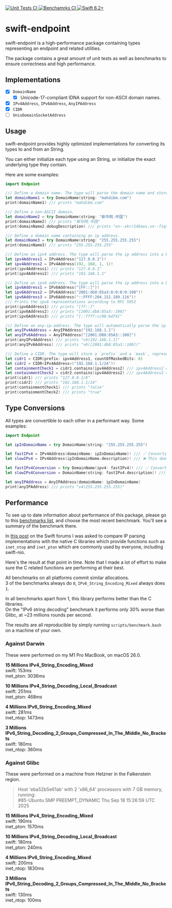 <p>
    <a href="https://github.com/swift-dns/swift-endpoint/actions/workflows/unit-tests.yml">
        <img
            src="https://img.shields.io/github/actions/workflow/status/swift-dns/swift-endpoint/unit-tests.yml?event=push&style=plastic&logo=github&label=unit-tests&logoColor=%23ccc"
            alt="Unit Tests CI"
        >
    </a>
    <a href="https://github.com/swift-dns/swift-endpoint/actions/workflows/benchmarks.yml">
        <img
            src="https://img.shields.io/github/actions/workflow/status/swift-dns/swift-endpoint/benchmarks.yml?event=push&style=plastic&logo=github&label=benchmarks&logoColor=%23ccc"
            alt="Benchamrks CI"
        >
    </a>
    <a href="https://swift.org">
        <img
            src="https://design.vapor.codes/images/swift62up.svg"
            alt="Swift 6.2+"
        >
    </a>
</p>

# swift-endpoint

swift-endpoint is a high-performance package containing types representing an endpoint and related utilities.

The package contains a great amount of unit tests as well as benchmarks to ensure correctness and high performance.

## Implementations

- [x] `DomainName`
  - [x] Unicode-17-compliant IDNA support for non-ASCII domain names. 
- [x] `IPv4Address`, `IPv6Address`, `AnyIPAddress`
- [x] `CIDR`
- [ ] `UnixDomainSocketAddress`

## Usage

swift-endpoint provides highly optimized implementations for converting its types to and from an String.

You can either initialize each type using an String, or initialize the exact underlying type they contain.

Here are some examples:

```swift
import Endpoint

/// Define a domain name. The type will parse the domain name and store it in DNS wire-format internally.
let domainName1 = try DomainName(string: "mahdibm.com")
print(domainName1) /// prints "mahdibm.com"

/// Define a non-ASCII domain. 
let domainName2 = try DomainName(string: "新华网.中国")
print(domainName2) /// prints "新华网.中国"
print(domainName2.debugDescription) /// prints "xn--xkrr14bows.xn--fiqs8s"

/// Define a domain name containing an ip address. 
let domainName3 = try DomainName(string: "255.255.255.255")
print(domainName3) /// prints "255.255.255.255"

/// Define an ipv4 address. The type will parse the ip address into a UInt32 internally.
let ipv4Address1 = IPv4Address("127.0.0.1")!
let ipv4Address2 = IPv4Address(192, 168, 1, 1)!
print(ipv4Address1) /// prints "127.0.0.1"
print(ipv4Address2) /// prints "192.168.1.1"

/// Define an ipv6 address. The type will parse the ip address into a UInt128 internally.
let ipv6Address1 = IPv6Address("[FF::]")!
let ipv6Address2 = IPv6Address("2001:db8:85a3:0:0:0:0:100")!
let ipv6Address3 = IPv6Address("::FFFF:204.152.189.116")!
/// Prints the ipv6 representations according to RFC 5952
print(ipv6Address1) /// prints "[ff::]"
print(ipv6Address2) /// prints "[2001:db8:85a3::100]"
print(ipv6Address3) /// prints "[::ffff:cc98:bd74]"

/// Define an any-ip-address. The type will automatically parse the ip address into the corrext type.
let anyIPv4Address = AnyIPAddress("192.168.1.1")
let anyIPv6Address = AnyIPAddress("[2001:DB8:85A3::100]")
print(anyIPv4Address) /// prints "v4(192.168.1.1)"
print(anyIPv6Address) /// prints "v6([2001:db8:85a3::100])"

/// Define a CIDR. The type will store a `prefix` and a `mask`, representing this block of ips.
let cidr1 = CIDR(prefix: ipv4Address1, countOfMaskedBits: 8)
let cidr2 = CIDR<IPv4Address>("192.168.1.1/24")!
let containmentCheck1 = cidr1.contains(ipv4Address2) /// ipv4Address2 == "192.168.1.1"
let containmentCheck2 = cidr2.contains(ipv4Address2) /// ipv4Address2 == "192.168.1.1"
print(cidr1) /// prints "127.0.0.1/8"
print(cidr2) /// prints "192.168.1.1/24"
print(containmentCheck1) /// prints "false"
print(containmentCheck2) /// prints "true"
```

## Type Conversions

All types are convertible to each other in a performant way. Some examples:

```swift
import Endpoint

let ipInDomainName = try DomainName(string: "255.255.255.255")

let fastIPv4 = IPv4Address(domainName: ipInDomainName)! /// ✅ Converts the domain into the equivalent ipv4 address
let slowIPv4 = IPv4Address(ipInDomainName.description)! /// ❌ This does work, but has worse performance

let fastIPv4Conversion = try DomainName(ipv4: fastIPv4)! /// ✅ Converts the ipv4 into the equivalent domain name
let slowIPv4Conversion = DomainName(string: fastIPv4.description)! /// ❌ This does work, but has worse performance

let anyIPAddress = AnyIPAddress(domainName: ipInDomainName)
print(anyIPAddress) /// prints "v4(255.255.255.255)"
```

## Performance

To see up to date information about performance of this package, please go to this [benchmarks list](https://github.com/swift-dns/swift-endpoint/actions/workflows/benchmarks.yml?query=branch%3Amain), and choose the most recent benchmark. You'll see a summary of the benchmark there.

In [this post](https://forums.swift.org/t/pitch-standard-network-address-types/82288/11) on the Swift forums I was asked to compare IP parsing implementations with the native C libraries which provide functions such as `inet_ntop` and `inet_pton` which are commonly used by everyone, including swift-nio.

Here's the result at that point in time. Note that I made a lot of effort to make sure the C related functions are performing at their best.

All benchmarks on all platforms commit similar allocations.   
3 of the benchmarks always do `0`, `IPv6_String_Encoding_Mixed` always does `1`.

In all benchmarks apart from 1, this library performs better than the C libraries.   
On the "IPv6 string decoding" benchmark it performs only 30% worse than Glibc, at ~23 millions rounds per second.

The results are all reproducible by simply running `scripts/benchmark.bash` on a machine of your own.

### Against Darwin

These were performed on my M1 Pro MacBook, on macOS 26.0.

**15 Millions IPv4_String_Encoding_Mixed**   
swift: 153ms   
inet_pton: 3036ms

**10 Millions IPv4_String_Decoding_Local_Broadcast**   
swift: 251ms   
inet_pton: 468ms

**4 Millions IPv6_String_Encoding_Mixed**   
swift: 281ms   
inet_ntop: 1473ms

**3 Millions IPv6_String_Decoding_2_Groups_Compressed_In_The_Middle_No_Brackets**   
swift: 180ms   
inet_ntop: 360ms

### Against Glibc

These were performed on a machine from Hetzner in the Falkenstein region.

> Host 'eba52b5e61ab' with 2 'x86_64' processors with 7 GB memory, running:   
> #85-Ubuntu SMP PREEMPT_DYNAMIC Thu Sep 18 15:26:59 UTC 2025

**15 Millions IPv4_String_Encoding_Mixed**   
swift: 190ms   
inet_pton: 1570ms

**10 Millions IPv4_String_Decoding_Local_Broadcast**   
swift: 180ms   
inet_pton: 240ms

**4 Millions IPv6_String_Encoding_Mixed**   
swift: 200ms   
inet_ntop: 1830ms   

**3 Millions IPv6_String_Decoding_2_Groups_Compressed_In_The_Middle_No_Brackets**   
swift: 130ms   
inet_ntop: 100ms
